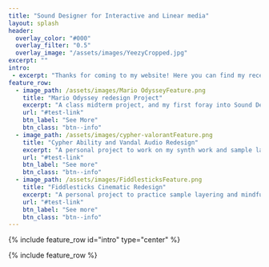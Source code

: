 ```yaml
---
title: "Sound Designer for Interactive and Linear media"
layout: splash
header: 
  overlay_color: "#000"
  overlay_filter: "0.5"
  overlay_image: "/assets/images/YeezyCropped.jpg"
excerpt: ""
intro:
 - excerpt: "Thanks for coming to my website! Here you can find my recent work as well as personal projects I've worked on. This will include redesigns of gameplay, cinematics, and videos showcasing FMOD and WWise projects."
feature_row: 
  - image_path: /assets/images/Mario OdysseyFeature.png
    title: "Mario Odyssey redesign Project"
    excerpt: "A class midterm project, and my first foray into Sound Design."
    url: "#test-link"
    btn_label: "See More"
    btn_class: "btn--info"
  - image_path: /assets/images/cypher-valorantFeature.png
    title: "Cypher Ability and Vandal Audio Redesign"
    excerpt: "A personal project to work on my synth work and sample layering abilities."
    url: "#test-link"
    btn_label: "See more"
    btn_class: "btn--info"
  - image_path: /assets/images/FiddlesticksFeature.png
    title: "Fiddlesticks Cinematic Redesign"
    excerpt: "A personal project to practice sample layering and mindfullness of space in the world."
    url: "#test-link"
    btn_label: "See more"
    btn_class: "btn--info"
---
```


 {% include feature_row id="intro" type="center" %}
 
 {% include feature_row %}
